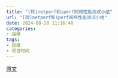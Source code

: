 ```yaml
---
title: "[转]netperf和iperf网络性能测试小结"
url: "[转]netperf和iperf网络性能测试小结"
date: 2024-08-28 11:16:48
categories:
- 运维
tags:
- 运维
- 项目时间
---
```


[原文](https://wsgzao.github.io/post/netperf/)

<!-- more -->

<!-- <body>
    <header>
      
<div>
		
			<div id="imglogo">
				<a href="/"><img src="/img/logo.png" alt="HelloDog" title="HelloDog"/></a>
			</div>
			
			<div id="textlogo">
				<h1 class="site-name"><a href="/" title="HelloDog">HelloDog</a></h1>
				<h2 class="blog-motto">Keep Calm and Carry On</h2>
			</div>
			<div class="navbar"><a class="navbutton navmobile" href="#" title="菜单">
			</a></div>
			<nav class="animated">
				<ul>
					<ul>
					 
						<li><a href="/">主页 | Home</a></li>
					
						<li><a href="/index/">索引 | Index</a></li>
					
						<li><a href="/archives/">归档 | Archives</a></li>
					
						<li><a href="/about/">简介 | About</a></li>
					
					<li>
 					
						<form class="search">
							<label>Search</label>
						<input type="text" id="search" class="st-default-search-input" name="q" size="30" placeholder="搜索"><br>
						</form>
					
					</li>
				</ul>
			</nav>			
</div>
    </header>
    <div id="container">
      <div id="main" class="post" itemscope itemprop="blogPost">
  
	<article itemprop="articleBody"> 
		<header class="article-info clearfix">
  <h1 itemprop="name">
    
      <a href="/post/netperf/" title="netperf和iperf网络性能测试小结" itemprop="url">netperf和iperf网络性能测试小结</a>
  </h1>
  <p class="article-author">By
       
		<a href="/about" title="wsgzao" target="_blank" itemprop="author">wsgzao</a>
		
  <p class="article-time">
    <time datetime="2019-06-27T06:59:49.000Z" itemprop="datePublished"> 发表于 2019-06-27</time>
    
  </p>
</header>
<blockquote>
<p>netperf和iperf网络性能测试小结</p>
</blockquote>
<h2 id="更新历史"><a href="#更新历史" class="headerlink" title="更新历史"></a>更新历史</h2><p>2019年06月27日 - 初稿</p>
<p>阅读原文 - <a href="https://wsgzao.github.io/post/netperf/">https://wsgzao.github.io/post/netperf/</a></p>
<p><strong>扩展阅读</strong></p>
<p>netperf - <a target="_blank" rel="noopener" href="https://github.com/HewlettPackard/netperf">https://github.com/HewlettPackard/netperf</a><br>iperf - <a target="_blank" rel="noopener" href="https://github.com/esnet/iperf">https://github.com/esnet/iperf</a></p>
<hr>
<h2 id="网络性能测量的五项指标"><a href="#网络性能测量的五项指标" class="headerlink" title="网络性能测量的五项指标"></a>网络性能测量的五项指标</h2><p>可用性（availability）<br>响应时间（response time）<br>网络利用率（network utilization）<br>网络吞吐量（network throughput）<br>网络带宽容量（network bandwidth capacity）</p>
<h3 id="可用性"><a href="#可用性" class="headerlink" title="可用性"></a>可用性</h3><p>测试网络性能的第一步是确定网络是否正常工作，最简单的方法是使用 ping 命令。通过向远端的机器发送 icmp echo request，并等待接收 icmp echo reply 来判断远端的机器是否连通，网络是否正常工作。</p>
<p>Ping 命令有非常丰富的命令选项，比如 -c 可以指定发送 echo request 的个数，-s 可以指定每次发送的 ping 包大小。</p>
<p>网络设备内部一般有多个缓冲池，不同的缓冲池使用不同的缓冲区大小，分别用来处理不同大小的分组（packet）。例如交换机中通常具有三种类型的包缓冲：一类针对小的分组，一类针对中等大小的分组，还有一类针对大的分组。为了测试这样的网络设备，测试工具必须要具有发送不同大小分组的能力。Ping 命令的 -s 就可以使用在这种场合。</p>
<h3 id="响应时间"><a href="#响应时间" class="headerlink" title="响应时间"></a>响应时间</h3><p>Ping 命令的 echo request&#x2F;reply 一次往返所花费时间就是响应时间。有很多因素会影响到响应时间，如网段的负荷，网络主机的负荷，广播风暴，工作不正常的网络设备等等。</p>
<p>在网络工作正常时，记录下正常的响应时间。当用户抱怨网络的反应时间慢时，就可以将现在的响应时间与正常的响应时间对比，如果两者差值的波动很大，就能说明网络设备存在故障。</p>
<h3 id="网络利用率"><a href="#网络利用率" class="headerlink" title="网络利用率"></a>网络利用率</h3><p>网络利用率是指网络被使用的时间占总时间（即被使用的时间 + 空闲的时间）的比例。比如，Ethernet 虽然是共享的，但同时却只能有一个报文在传输。因此在任一时刻，Ethernet 或者是 100% 的利用率，或者是 0% 的利用率。</p>
<p>计算一个网段的网络利用率相对比较容易，但是确定一个网络的利用率就比较复杂。因此，网络测试工具一般使用网络吞吐量和网络带宽容量来确定网络中两个节点之间的性能。</p>
<h3 id="网络吞吐量"><a href="#网络吞吐量" class="headerlink" title="网络吞吐量"></a>网络吞吐量</h3><p>网络吞吐量是指在某个时刻，在网络中的两个节点之间，提供给网络应用的剩余带宽。</p>
<p>网络吞吐量可以帮助寻找网络路径中的瓶颈。比如，即使 client 和 server 都被分别连接到各自的 100M Ethernet 上，但是如果这两个 100M 的 Ethernet 被 10M 的 Ethernet 连接起来，那么 10M 的 Ethernet 就是网络的瓶颈。</p>
<p>网络吞吐量非常依赖于当前的网络负载情况。因此，为了得到正确的网络吞吐量，最好在不同时间（一天中的不同时刻，或者一周中不同的天）分别进行测试，只有这样才能得到对网络吞吐量的全面认识。</p>
<p>有些网络应用程序在开发过程的测试中能够正常运行，但是到实际的网络环境中却无法正常工作（由于没有足够的网络吞吐量）。这是因为测试只是在空闲的网络环境中，没有考虑到实际的网络环境中还存在着其它的各种网络流量。所以，网络吞吐量定义为剩余带宽是有实际意义的。</p>
<h3 id="网络带宽容量"><a href="#网络带宽容量" class="headerlink" title="网络带宽容量"></a>网络带宽容量</h3><p>与网络吞吐量不同，网络带宽容量指的是在网络的两个节点之间的最大可用带宽。这是由组成网络的设备的能力所决定的。</p>
<p>测试网络带宽容量有两个困难之处：在网络存在其它网络流量的时候，如何得知网络的最大可用带宽；在测试过程中，如何对现有的网络流量不造成影响。网络测试工具一般采用 packet pairs 和 packet trains 技术来克服这样的困难。</p>
<h3 id="收集网络性能数据的方式"><a href="#收集网络性能数据的方式" class="headerlink" title="收集网络性能数据的方式"></a>收集网络性能数据的方式</h3><p>当确定了网络性能的测试指标以后，就需要使用网络测试工具收集相应的性能数据，分别有三种从网络获取数据的方式：</p>
<ol>
<li>通过 snmp 协议直接到网络设备中获取，如 net-snmp 工具</li>
<li>侦听相关的网络性能数据，典型的工具是 tcpdump</li>
<li>自行产生相应的测试数据，即本文中介绍的 iperf、netperf 等工具</li>
</ol>
<h2 id="Netperf"><a href="#Netperf" class="headerlink" title="Netperf"></a>Netperf</h2><p>Netperf 是一种网络性能的测量工具，主要针对基于 TCP 或 UDP 的传输。Netperf 根据应用的不同，可以进行不同模式的网络性能测试，即批量数据传输（bulk data transfer）模式和请求 &#x2F; 应答（request&#x2F;reponse）模式。</p>
<table>
<thead>
<tr>
<th>参数</th>
<th>说明</th>
</tr>
</thead>
<tbody><tr>
<td>-H host</td>
<td>指定远端运行 netserver 的 server IP 地址</td>
</tr>
<tr>
<td>-l testlen</td>
<td>指定测试的时间长度 (秒)</td>
</tr>
<tr>
<td>-t testname</td>
<td>指定进行的测试类型 (TCP_STREAM，UDP_STREAM，TCP_RR，TCP_CRR，UDP_RR)</td>
</tr>
</tbody></table>
<p>可选参数有如下几个：</p>
<table>
<thead>
<tr>
<th>参数</th>
<th>说明</th>
</tr>
</thead>
<tbody><tr>
<td>-s size</td>
<td>设置本地系统的 socket 发送与接收缓冲大小</td>
</tr>
<tr>
<td>-S size</td>
<td>设置远端系统的 socket 发送与接收缓冲大小</td>
</tr>
<tr>
<td>-m size</td>
<td>设置本地系统发送测试分组的大小</td>
</tr>
<tr>
<td>-M size</td>
<td>设置远端系统接收测试分组的大小</td>
</tr>
<tr>
<td>-D</td>
<td>对本地与远端系统的 socket 设置 TCP_NODELAY 选项</td>
</tr>
<tr>
<td>-r req,resp</td>
<td>设置 request 和 reponse 分组的大小</td>
</tr>
</tbody></table>
<p><strong>实例：</strong></p>
<p>服务器端：</p>
<figure class="highlight plaintext"><table><tr><td class="gutter"><pre><span class="line">1</span><br><span class="line">2</span><br></pre></td><td class="code"><pre><span class="line">#./netserver</span><br><span class="line"></span><br></pre></td></tr></table></figure>

<p>客户端：</p>
<p><strong>1、批量 (bulk) 网络流量的性能</strong></p>
<p><strong>1）TCP_STREAM</strong></p>
<p>Netperf 缺省情况下进行 TCP 批量传输，即 - t TCP_STREAM。测试过程中，netperf 向 netserver 发送批量的 TCP 数据分组，以确定数据传输过程中的吞吐量：</p>
<figure class="highlight plaintext"><table><tr><td class="gutter"><pre><span class="line">1</span><br><span class="line">2</span><br><span class="line">3</span><br><span class="line">4</span><br><span class="line">5</span><br><span class="line">6</span><br><span class="line">7</span><br></pre></td><td class="code"><pre><span class="line">#./netperf -H 192.168.0.28 -l 60</span><br><span class="line">TCP STREAM TEST to 192.168.0.28</span><br><span class="line">Recv   Send    Send</span><br><span class="line">Socket Socket  Message  Elapsed</span><br><span class="line">Size   Size    Size     Time     Throughput</span><br><span class="line">bytes  bytes   bytes    secs.    10^6bits/sec</span><br><span class="line">87380  16384  16384    60.00      88.00</span><br></pre></td></tr></table></figure>

<p>从 netperf 的结果输出中，我们可以知道以下的一些信息：</p>
<ol>
<li>远端系统（即 server）使用大小为 87380 字节的 socket 接收缓冲</li>
<li>本地系统（即 client）使用大小为 16384 字节的 socket 发送缓冲</li>
<li>向远端系统发送的测试分组大小为 16384 字节</li>
<li>测试经历的时间为 60 秒</li>
<li>吞吐量的测试结果表明，TCP 带宽为 88Mbits &#x2F; 秒</li>
</ol>
<p>通过修改可选参数，并观察结果的变化，我们可以确定是什么因素影响了连接的吞吐量。例如，如果怀疑路由器由于缺乏足够的缓冲区空间，使得转发大的分组时存在问题，就可以增加测试分组（-m）的大小，以观察吞吐量的变化：</p>
<figure class="highlight plaintext"><table><tr><td class="gutter"><pre><span class="line">1</span><br><span class="line">2</span><br><span class="line">3</span><br><span class="line">4</span><br><span class="line">5</span><br><span class="line">6</span><br><span class="line">7</span><br></pre></td><td class="code"><pre><span class="line">#./netperf -H 192.168.0.28 -l 60 -- -m 2048</span><br><span class="line">TCP STREAM TEST to 192.168.0.28</span><br><span class="line">Recv   Send    Send</span><br><span class="line">Socket Socket  Message  Elapsed</span><br><span class="line">Size   Size    Size     Time     Throughput</span><br><span class="line">bytes  bytes   bytes    secs.    10^6bits/sec</span><br><span class="line">87380  16384   2048    60.00      87.62</span><br></pre></td></tr></table></figure>

<p>在这里，测试分组的大小减少到 2048 字节，而吞吐量却没有很大的变化（与前面例子中测试分组大小为 16K 字节相比）。相反，如果吞吐量有了较大的提升，则说明在网络中间的路由器确实存在缓冲区的问题。</p>
<p><strong>2）UDP_STREAM</strong></p>
<p>UDP_STREAM 用来测试进行 UDP 批量传输时的网络性能。需要特别注意的是，此时测试分组的大小不得大于 socket 的发送与接收缓冲大小，否则 netperf 会报出错提示：</p>
<figure class="highlight plaintext"><table><tr><td class="gutter"><pre><span class="line">1</span><br><span class="line">2</span><br><span class="line">3</span><br></pre></td><td class="code"><pre><span class="line">#./netperf -t UDP_STREAM -H 192.168.0.28 -l 60</span><br><span class="line">UDP UNIDIRECTIONAL SEND TEST to 192.168.0.28</span><br><span class="line">udp_send: data send error: Message too long</span><br></pre></td></tr></table></figure>

<p>为了避免这样的情况，可以通过命令行参数限定测试分组的大小，或者增加 socket 的发送 &#x2F; 接收缓冲大小。UDP_STREAM 方式使用与 TCP_STREAM 方式相同的局部命令行参数，因此，这里可以使用 - m 来修改测试中使用分组的大小：</p>
<figure class="highlight plaintext"><table><tr><td class="gutter"><pre><span class="line">1</span><br><span class="line">2</span><br><span class="line">3</span><br><span class="line">4</span><br><span class="line">5</span><br><span class="line">6</span><br><span class="line">7</span><br></pre></td><td class="code"><pre><span class="line">#./netperf -t UDP_STREAM -H 192.168.0.28 -- -m 1024</span><br><span class="line">UDP UNIDIRECTIONAL SEND TEST to 192.168.0.28</span><br><span class="line">Socket  Message  Elapsed      Messages</span><br><span class="line">Size    Size     Time         Okay Errors   Throughput</span><br><span class="line">bytes   bytes    secs            #      #   10^6bits/sec</span><br><span class="line">65535    1024    9.99        114127     0      93.55</span><br><span class="line">65535             9.99        114122            93.54</span><br></pre></td></tr></table></figure>

<p>UDP_STREAM 方式的结果中有两行测试数据<br>第一行显示的是本地系统的发送统计，这里的吞吐量表示 netperf 向本地 socket 发送分组的能力。但是，我们知道，UDP 是不可靠的传输协议，发送出去的分组数量不一定等于接收到的分组数量。</p>
<p>第二行显示的就是远端系统接收的情况，由于 client 与 server 直接连接在一起，而且网络中没有其它的流量，所以本地系统发送过去的分组几乎都被远端系统正确的接收了，远端系统的吞吐量也几乎等于本地系统的发送吞吐量。但是，在实际环境中，一般远端系统的 socket 缓冲大小不同于本地系统的 socket 缓冲区大小，而且由于 UDP 协议的不可靠性，远端系统的接收吞吐量要远远小于发送出去的吞吐量。</p>
<p><strong>2、请求 &#x2F; 应答 (request&#x2F;response) 网络流量的性能</strong></p>
<p>另一类常见的网络流量类型是应用在 client&#x2F;server 结构中的 request&#x2F;response 模式。在每次交易（transaction）中，client 向 server 发出小的查询分组，server 接收到请求，经处理后返回大的结果数据。</p>
<p><strong>1） TCP_RR</strong></p>
<p>TCP_RR 方式的测试对象是多次 TCP request 和 response 的交易过程，但是它们发生在同一个 TCP 连接中，这种模式常常出现在数据库应用中。数据库的 client 程序与 server 程序建立一个 TCP 连接以后，就在这个连接中传送数据库的多次交易过程。 用户可以通过 - r 参数来改变 request 和 response 分组的大小，进行更有实际意义的测试：</p>
<figure class="highlight plaintext"><table><tr><td class="gutter"><pre><span class="line">1</span><br><span class="line">2</span><br><span class="line">3</span><br><span class="line">4</span><br><span class="line">5</span><br><span class="line">6</span><br><span class="line">7</span><br><span class="line">8</span><br></pre></td><td class="code"><pre><span class="line">#./netperf -t TCP_RR -H 192.168.0.28 -- -r 32,1024</span><br><span class="line">TCP REQUEST/RESPONSE TEST to 192.168.0.28</span><br><span class="line">Local /Remote</span><br><span class="line">Socket Size   Request  Resp.   Elapsed  Trans.</span><br><span class="line">Send   Recv   Size     Size    Time     Rate</span><br><span class="line">bytes  Bytes  bytes    bytes   secs.    per sec</span><br><span class="line">16384  87380  32       1024    10.00    4945.97</span><br><span class="line">16384  87380</span><br></pre></td></tr></table></figure>

<p>从结果中可以看出，增加 request&#x2F;reponse 分组的大小，会导致交易率明显的下降。<br>注：相对于实际的系统，这里交易率的计算没有充分考虑到交易过程中的应用程序处理时延，因此结果往往会高于实际情况</p>
<p><strong>2） TCP_CRR</strong></p>
<p>与 TCP_RR 不同，TCP_CRR 为每次交易建立一个新的 TCP 连接。最典型的应用就是 HTTP，每次 HTTP 交易是在一条单独的 TCP 连接中进行的。因此，由于需要不停地建立新的 TCP 连接，并且在交易结束后拆除 TCP 连接，交易率一定会受到很大的影响。</p>
<figure class="highlight plaintext"><table><tr><td class="gutter"><pre><span class="line">1</span><br><span class="line">2</span><br><span class="line">3</span><br><span class="line">4</span><br><span class="line">5</span><br><span class="line">6</span><br><span class="line">7</span><br><span class="line">8</span><br></pre></td><td class="code"><pre><span class="line">#./netperf -t TCP_CRR -H 192.168.0.28</span><br><span class="line">TCP Connect/Request/Response TEST to 192.168.0.28</span><br><span class="line">Local /Remote</span><br><span class="line">Socket Size   Request  Resp.   Elapsed  Trans.</span><br><span class="line">Send   Recv   Size     Size    Time     Rate</span><br><span class="line">bytes  Bytes  bytes    bytes   secs.    per sec</span><br><span class="line">131070 131070 1        1       9.99     2662.20</span><br><span class="line">16384  87380</span><br></pre></td></tr></table></figure>

<p>即使是使用一个字节的 request&#x2F;response 分组，交易率也明显的降低了，只有 2662.20 次 &#x2F; 秒。</p>
<p><strong>3） UDP_RR</strong></p>
<p>UDP_RR 方式使用 UDP 分组进行 request&#x2F;response 的交易过程。由于没有 TCP 连接所带来的负担，所以我们推测交易率一定会有相应的提升。</p>
<figure class="highlight plaintext"><table><tr><td class="gutter"><pre><span class="line">1</span><br><span class="line">2</span><br><span class="line">3</span><br><span class="line">4</span><br><span class="line">5</span><br><span class="line">6</span><br><span class="line">7</span><br><span class="line">8</span><br></pre></td><td class="code"><pre><span class="line">#./netperf -t UDP_RR -H 192.168.0.28</span><br><span class="line">UDP REQUEST/RESPONSE TEST to 192.168.0.28</span><br><span class="line">Local /Remote</span><br><span class="line">Socket Size   Request  Resp.   Elapsed  Trans.</span><br><span class="line">Send   Recv   Size     Size    Time     Rate</span><br><span class="line">bytes  Bytes  bytes    bytes   secs.    per sec</span><br><span class="line">65535  65535  1        1       9.99     10141.16</span><br><span class="line">65535  65535</span><br></pre></td></tr></table></figure>

<p>结果证实了我们的推测，交易率为 10141.16 次 &#x2F; 秒，高过 TCP_RR 的数值。不过，如果出现了相反的结果，即交易率反而降低了，也不需要担心，因为这说明了在网络中，路由器或其它的网络设备对 UDP 采用了与 TCP 不同的缓冲区空间和处理技术。</p>
<h2 id="iperf"><a href="#iperf" class="headerlink" title="iperf"></a>iperf</h2><p>iperf 是一个网络性能测试工具。iperf 可以测试最大 TCP 和 UDP 带宽性能，具有多种参数和 UDP 特性，可以根据需要调整，可以报告带宽、延迟抖动和数据包丢失。<br>0<br><strong>客户端与服务器共用选项</strong></p>
<table>
<thead>
<tr>
<th>命令行选项</th>
<th>描述</th>
</tr>
</thead>
<tbody><tr>
<td>-u</td>
<td>–udp：使用 UDP 方式而不是 TCP 方式。需要客户端与服务器端同时使用此参数。</td>
</tr>
<tr>
<td>-p</td>
<td>–port : 设置端口，与服务器端的监听端口一致。默认是 5001 端口。</td>
</tr>
<tr>
<td>-l</td>
<td>–len : 设置读写缓冲区的长度。TCP 方式默认为 8KB，UDP 方式默认为 1470 字节。</td>
</tr>
<tr>
<td>-w</td>
<td>–window : 设置套接字缓冲区为指定大小。对于 TCP 方式，此设置为 TCP 窗口大小。对于 UDP 方式，此设置为接受 UDP 数据包的缓冲区大小，限制可以接受数据包的最大值。</td>
</tr>
<tr>
<td>-m</td>
<td>–print_mss : 输出 TCP MSS 值（通过 TCP_MAXSEG 支持）。MSS 值一般比 MTU 值小 40 字节。通常情况</td>
</tr>
</tbody></table>
<p><strong>服务器端专用选项</strong></p>
<table>
<thead>
<tr>
<th>命令行选项</th>
<th>描述</th>
</tr>
</thead>
<tbody><tr>
<td>-s</td>
<td>–server : iperf 服务器模式</td>
</tr>
<tr>
<td>-c</td>
<td>–client host : 如果 iperf 运行在服务器模式，并且用 - c 参数指定一个主机，那么 iperf 将只接受指定主机的连接。此参数不能工作于 UDP 模式。</td>
</tr>
<tr>
<td>-P</td>
<td>–parallel： 服务器关闭之前保持的连接数。默认是 0，这意味着永远接受连接。</td>
</tr>
</tbody></table>
<p><strong>客户端端专用选项</strong></p>
<table>
<thead>
<tr>
<th>命令行选项</th>
<th>描述</th>
</tr>
</thead>
<tbody><tr>
<td>-c</td>
<td>–client host ： 运行 iperf 的客户端模式，连接到指定的 iperf 服务器端。</td>
</tr>
<tr>
<td>-b</td>
<td>–bandwidth ：UDP 模式使用的带宽，必须配合 - u 参数，默认值是 1 Mbit&#x2F;sec。</td>
</tr>
<tr>
<td>-d</td>
<td>–dualtest ： 运行双测试模式。这将使服务器端反向连接到客户端，使用 - L 参数中指定的端口（或默认使用客户端连接到服务器端的端口）。这些在操作的同时就立即完成了。如果你想要一个交互的测试，请尝试 - r 参数。</td>
</tr>
<tr>
<td>-r</td>
<td>–tradeoff ： 往复测试模式。当客户端到服务器端的测试结束时，服务器端通过 - l 选项指定的端口（或默认为客户端连接到服务器端的端口），反向连接至客户端。当客户端连接终止时，反向连接随即开始。如果需要同时进行双向测试，请尝试 - d 参数。</td>
</tr>
<tr>
<td>-L</td>
<td>–listenport ： 指指定服务端反向连接到客户端时使用的端口。默认使用客户端连接至服务端的端口。</td>
</tr>
<tr>
<td>-t</td>
<td>–time ： 设置传输的总时间。iperf 在指定的时间内，重复的发送指定长度的数据包。默认是 10 秒钟。</td>
</tr>
<tr>
<td>-P</td>
<td>–parallel： 线程数。指定客户端与服务端之间使用的线程数。默认是 1 线程。需要客户端与服务器端同时使用此参数。</td>
</tr>
</tbody></table>
<h3 id="实例"><a href="#实例" class="headerlink" title="实例"></a>实例</h3><p>带宽测试通常采用 UDP 模式，因为能测出极限带宽、时延抖动、丢包率。在进行测试时，首先以链路理论带宽作为数据发送速率进行测试，例如，从客户端到服务器之间的链路的理论带宽为 100Mbps，先用 - b 100M 进行测试，然后根据测试结果（包括实际带宽，时延抖动和丢包率），再以实际带宽作为数据发送速率进行测试，会发现时延抖动和丢包率比第一次好很多，重复测试几次，就能得出稳定的实际带宽。</p>
<p><strong>UDP 模式</strong></p>
<p>服务器端：</p>
<figure class="highlight plaintext"><table><tr><td class="gutter"><pre><span class="line">1</span><br><span class="line">2</span><br></pre></td><td class="code"><pre><span class="line">iperf -u -s</span><br><span class="line"></span><br></pre></td></tr></table></figure>

<p>客户端：</p>
<figure class="highlight plaintext"><table><tr><td class="gutter"><pre><span class="line">1</span><br><span class="line">2</span><br><span class="line">3</span><br><span class="line">4</span><br><span class="line">5</span><br><span class="line">6</span><br><span class="line">7</span><br><span class="line">8</span><br><span class="line">9</span><br></pre></td><td class="code"><pre><span class="line">/*在udp模式下，以100Mbps为数据发送速率，客户端到服务器192.168.1.1上传带宽测试，测试时间为60秒*/</span><br><span class="line">iperf -u -c 192.168.1.1 -b 100M -t 60</span><br><span class="line"></span><br><span class="line">/*客户端以5Mbps为数据发送速率,同时向服务器端发起30个连接线程*/</span><br><span class="line">iperf -u -c 192.168.1.1 -b 5M -P 30 -t 60</span><br><span class="line"></span><br><span class="line">/*以100M为数据发送速率，进行上下行带宽测试,-L参数指定本端双测试监听的端口*/</span><br><span class="line">iperf -u -c 192.168.1.1 -b 100M -d -t 60 -L 30000</span><br><span class="line"></span><br></pre></td></tr></table></figure>

<p><strong>TCP 模式</strong></p>
<p>服务器端：</p>
<figure class="highlight plaintext"><table><tr><td class="gutter"><pre><span class="line">1</span><br></pre></td><td class="code"><pre><span class="line">iperf -s</span><br></pre></td></tr></table></figure>

<p>客户端：</p>
<figure class="highlight plaintext"><table><tr><td class="gutter"><pre><span class="line">1</span><br><span class="line">2</span><br><span class="line">3</span><br><span class="line">4</span><br><span class="line">5</span><br><span class="line">6</span><br><span class="line">7</span><br><span class="line">8</span><br><span class="line">9</span><br><span class="line">10</span><br><span class="line">11</span><br><span class="line">12</span><br><span class="line">13</span><br><span class="line">14</span><br><span class="line">15</span><br><span class="line">16</span><br><span class="line">17</span><br><span class="line">18</span><br><span class="line">19</span><br><span class="line">20</span><br><span class="line">21</span><br></pre></td><td class="code"><pre><span class="line">/*在tcp模式下，客户端到服务器192.168.1.1上传带宽测试，测试时间为60秒*/</span><br><span class="line">iperf -c 192.168.1.1 -t 60</span><br><span class="line"></span><br><span class="line">/*进行上下行带宽测试*/</span><br><span class="line">iperf -c 192.168.1.1 -d -t 60</span><br><span class="line"></span><br><span class="line">/*测试单线程TCP*/</span><br><span class="line">iperf –c 192.168.1.1 –p 12345 –i 1 –t 10 –w 20K</span><br><span class="line"></span><br><span class="line">-c：客户端模式，后接服务器ip</span><br><span class="line">-p：后接服务端监听的端口</span><br><span class="line">-i：设置带宽报告的时间间隔，单位为秒</span><br><span class="line">-t：设置测试的时长，单位为秒</span><br><span class="line">-w：设置tcp窗口大小，一般可以不用设置，默认即可</span><br><span class="line"></span><br><span class="line">对应服务器端：</span><br><span class="line">iperf –s –p 12345 –i 1 –t 10 –m -y</span><br><span class="line"></span><br><span class="line">/*测试多线程TCP: 客户端同时向服务器端发起30个连接线程*/</span><br><span class="line">iperf -c 192.168.1.1 -P 30 -t 60</span><br><span class="line"></span><br></pre></td></tr></table></figure>

<p>发包完成后，可以通过 ifconfig ethx 和 ethtool -S ethx 查看对应收发包情况，确定发包数、包长、是否丢包等。</p>
<h2 id="Netperf-测试实践"><a href="#Netperf-测试实践" class="headerlink" title="Netperf 测试实践"></a>Netperf 测试实践</h2><figure class="highlight bash"><table><tr><td class="gutter"><pre><span class="line">1</span><br><span class="line">2</span><br><span class="line">3</span><br><span class="line">4</span><br><span class="line">5</span><br><span class="line">6</span><br><span class="line">7</span><br><span class="line">8</span><br><span class="line">9</span><br><span class="line">10</span><br><span class="line">11</span><br><span class="line">12</span><br><span class="line">13</span><br><span class="line">14</span><br><span class="line">15</span><br><span class="line">16</span><br><span class="line">17</span><br><span class="line">18</span><br><span class="line">19</span><br><span class="line">20</span><br><span class="line">21</span><br><span class="line">22</span><br><span class="line">23</span><br><span class="line">24</span><br><span class="line">25</span><br><span class="line">26</span><br><span class="line">27</span><br><span class="line">28</span><br><span class="line">29</span><br><span class="line">30</span><br><span class="line">31</span><br></pre></td><td class="code"><pre><span class="line"><span class="comment"># install netperf</span></span><br><span class="line">wget -c <span class="string">&quot;https://codeload.github.com/HewlettPackard/netperf/tar.gz/netperf-2.7.0&quot;</span> -O netperf-2.7.0.tar.gz</span><br><span class="line">tar -zxvf netperf-2.7.0.tar.gz</span><br><span class="line"><span class="built_in">cd</span> netperf-netperf-2.7.0</span><br><span class="line">./configure &amp;&amp; make &amp;&amp; make install</span><br><span class="line"></span><br><span class="line"><span class="comment"># add path</span></span><br><span class="line">vim ~/.bash_profile</span><br><span class="line">PATH=<span class="variable">$PATH</span>:/usr/local/bin/</span><br><span class="line"></span><br><span class="line"><span class="built_in">source</span> ~/.bash_profile</span><br><span class="line"></span><br><span class="line"><span class="comment"># test</span></span><br><span class="line"><span class="built_in">cd</span> src</span><br><span class="line">netperf -h</span><br><span class="line">netserver -h</span><br><span class="line"></span><br><span class="line"><span class="comment"># server</span></span><br><span class="line">netserver -4 -p 7777</span><br><span class="line">ps -ef | grep netserver</span><br><span class="line"></span><br><span class="line"><span class="comment"># client</span></span><br><span class="line">netperf -H 10.71.14.122 -p 7777 -l 60</span><br><span class="line"></span><br><span class="line">netperf -t TCP_RR -H 10.71.14.122 -p 7777 -c -C -l 60</span><br><span class="line">netperf -t TCP_RR -H 10.71.14.122 -p 7777 -c -C -l 60 -- -r256,256</span><br><span class="line"></span><br><span class="line"><span class="comment"># check result</span></span><br><span class="line">bmon</span><br><span class="line">mpstat -P ALL 2</span><br><span class="line"></span><br></pre></td></tr></table></figure>



<h2 id="参考文章"><a href="#参考文章" class="headerlink" title="参考文章"></a>参考文章</h2><p><a target="_blank" rel="noopener" href="https://www.ibm.com/developerworks/cn/linux/l-netperf/">netperf 与网络性能测量</a><br><a target="_blank" rel="noopener" href="https://www.alibabacloud.com/help/zh/faq-detail/55757.htm">网络性能测试方法</a></p>
  
	</div>
		<footer class="article-footer clearfix">
<div class="article-catetags">

<div class="article-categories">
  <span></span>
  <a class="article-category-link" href="/categories/%E5%AD%A6%E4%B9%A0-Study/">学习 | Study</a>
</div>


</div>



	<div class="article-share" id="share">
	
	  <div data-url="https://wsgzao.github.io/post/netperf/" data-title="netperf和iperf网络性能测试小结 | HelloDog" data-tsina="" class="share clearfix">
	  </div>
	
	</div>


</footer>

   	       
	</article>
	
<nav class="article-nav clearfix">
 
 <div class="prev" >
 <a href="/post/mpstat/" title="mpstat使用介绍和输出参数详解">
  <strong>上一篇：</strong><br/>
  <span>
  mpstat使用介绍和输出参数详解</span>
</a>
</div>


<div class="next">
<a href="/post/sre-vs-devops/"  title="SRE和DevOps">
 <strong>下一篇：</strong><br/> 
 <span>SRE和DevOps
</span>
</a>
</div>

</nav>

	

<section id="comments" class="comment">
  <div id="disqus_thread">
    <noscript>Please enable JavaScript to view the <a target="_blank" rel="noopener" href="//disqus.com/?ref_noscript">comments powered by Disqus.</a></noscript>
  </div>
</section>



</div>  
      <div class="openaside"><a class="navbutton" href="#" title="显示侧边栏"></a></div>

  <div id="toc" class="toc-aside">
  <strong class="toc-title">文章目录</strong>
 
 <ol class="toc"><li class="toc-item toc-level-2"><a class="toc-link" href="#%E5%89%8D%E8%A8%80"><span class="toc-number">1.</span> <span class="toc-text">前言</span></a></li><li class="toc-item toc-level-2"><a class="toc-link" href="#%E6%9B%B4%E6%96%B0%E5%8E%86%E5%8F%B2"><span class="toc-number">2.</span> <span class="toc-text">更新历史</span></a></li><li class="toc-item toc-level-2"><a class="toc-link" href="#%E7%BD%91%E7%BB%9C%E6%80%A7%E8%83%BD%E6%B5%8B%E9%87%8F%E7%9A%84%E4%BA%94%E9%A1%B9%E6%8C%87%E6%A0%87"><span class="toc-number">3.</span> <span class="toc-text">网络性能测量的五项指标</span></a><ol class="toc-child"><li class="toc-item toc-level-3"><a class="toc-link" href="#%E5%8F%AF%E7%94%A8%E6%80%A7"><span class="toc-number">3.1.</span> <span class="toc-text">可用性</span></a></li><li class="toc-item toc-level-3"><a class="toc-link" href="#%E5%93%8D%E5%BA%94%E6%97%B6%E9%97%B4"><span class="toc-number">3.2.</span> <span class="toc-text">响应时间</span></a></li><li class="toc-item toc-level-3"><a class="toc-link" href="#%E7%BD%91%E7%BB%9C%E5%88%A9%E7%94%A8%E7%8E%87"><span class="toc-number">3.3.</span> <span class="toc-text">网络利用率</span></a></li><li class="toc-item toc-level-3"><a class="toc-link" href="#%E7%BD%91%E7%BB%9C%E5%90%9E%E5%90%90%E9%87%8F"><span class="toc-number">3.4.</span> <span class="toc-text">网络吞吐量</span></a></li><li class="toc-item toc-level-3"><a class="toc-link" href="#%E7%BD%91%E7%BB%9C%E5%B8%A6%E5%AE%BD%E5%AE%B9%E9%87%8F"><span class="toc-number">3.5.</span> <span class="toc-text">网络带宽容量</span></a></li><li class="toc-item toc-level-3"><a class="toc-link" href="#%E6%94%B6%E9%9B%86%E7%BD%91%E7%BB%9C%E6%80%A7%E8%83%BD%E6%95%B0%E6%8D%AE%E7%9A%84%E6%96%B9%E5%BC%8F"><span class="toc-number">3.6.</span> <span class="toc-text">收集网络性能数据的方式</span></a></li></ol></li><li class="toc-item toc-level-2"><a class="toc-link" href="#Netperf"><span class="toc-number">4.</span> <span class="toc-text">Netperf</span></a></li><li class="toc-item toc-level-2"><a class="toc-link" href="#iperf"><span class="toc-number">5.</span> <span class="toc-text">iperf</span></a><ol class="toc-child"><li class="toc-item toc-level-3"><a class="toc-link" href="#%E5%AE%9E%E4%BE%8B"><span class="toc-number">5.1.</span> <span class="toc-text">实例</span></a></li></ol></li><li class="toc-item toc-level-2"><a class="toc-link" href="#Netperf-%E6%B5%8B%E8%AF%95%E5%AE%9E%E8%B7%B5"><span class="toc-number">6.</span> <span class="toc-text">Netperf 测试实践</span></a></li><li class="toc-item toc-level-2"><a class="toc-link" href="#%E5%8F%82%E8%80%83%E6%96%87%E7%AB%A0"><span class="toc-number">7.</span> <span class="toc-text">参考文章</span></a></li></ol>
 
  </div>

<div id="asidepart">
<div class="closeaside"><a class="closebutton" href="#" title="隐藏侧边栏"></a></div>
<aside class="clearfix">

  
<div class="github-card">
<p class="asidetitle">Github 名片</p>
<div class="github-card" data-github="wsgzao" data-theme="medium"></div>
<script type="text/javascript" src="//lab.lepture.com/github-cards/widget.js" ></script>
</div>



  
<div class="categorieslist">
	<p class="asidetitle">分类</p>
		<ul>
		
		  
			<li><a href="/categories/Hexo/" title="Hexo">Hexo<sup>6</sup></a></li>
		  
		
		  
			<li><a href="/categories/学习-Study/" title="学习 | Study">学习 | Study<sup>195</sup></a></li>
		  
		
		  
			<li><a href="/categories/生活-Life/" title="生活 | Life">生活 | Life<sup>30</sup></a></li>
		  
		
		  
			<li><a href="/categories/软件-Soft/" title="软件 | Soft">软件 | Soft<sup>5</sup></a></li>
		  
		
		</ul>
</div>


  <div class="linkslist">
  <p class="asidetitle">友情链接</p>
    <ul>
        
          <li>
            
            	<a href="http://wuchong.me" target="_blank" title="Jark&#39;s Blog">Jark&#39;s Blog</a>
            
          </li>
        
          <li>
            
            	<a href="https://www.linkedin.com/in/aowang" target="_blank" title="LinkedIn">LinkedIn</a>
            
          </li>
        
    </ul>
</div>

  <div class="rsspart">
	<a href="/atom.xml" target="_blank" title="rss">RSS 订阅</a>
</div>

</aside>
</div>
    </div>
    <footer><div id="footer" >
	
	<div class="line">
		<span></span>
		<div class="author"></div>
	</div>
	
	
	<section class="info">
		<p> Hello, I&#39;m OX. This is my blog on GitHub. <br/>
			Keep Calm and Carry On.</p>
	</section>
	 
	<div class="social-font" class="clearfix">
		
		
		<a href="https://github.com/wsgzao" target="_blank" class="icon-github" title="github"></a>
		
		
		
		
		
		<a href="https://www.linkedin.com/in/aowang" target="_blank" class="icon-linkedin" title="linkedin"></a>
		
		
		
		
		
	</div>
			
		

		<p class="copyright">
		Powered by <a href="http://hexo.io" target="_blank" title="hexo">hexo</a> and Theme by <a href="https://github.com/wuchong/jacman" target="_blank" title="Jacman">Jacman</a> © 2024 
		
		<a href="/about" target="_blank" title="wsgzao">wsgzao</a>
		
		
		</p>
</div>
</footer>
  </body> -->